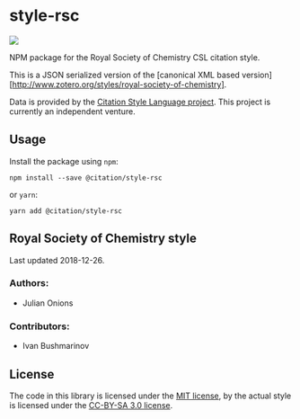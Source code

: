 # style-rsc

[![](https://badgen.net/npm/v/@citation/style-rsc)](https://npmjs.org/package/@citation/style-rsc)

NPM package for the Royal Society of Chemistry CSL citation style.

This is a JSON serialized version of the [canonical XML based version][http://www.zotero.org/styles/royal-society-of-chemistry].

Data is provided by the [Citation Style Language project](https://citationstyles.org).
This project is currently an independent venture.

## Usage
Install the package using `npm`:

```shell
npm install --save @citation/style-rsc
```

or `yarn`:

```shell
yarn add @citation/style-rsc
```

## Royal Society of Chemistry style
Last updated 2018-12-26.

### Authors: 
- Julian Onions

### Contributors: 
- Ivan Bushmarinov

## License
The code in this library is licensed under the [MIT license][mit], by the actual style is licensed under the [CC-BY-SA 3.0 license][cc-by-sa-3.0].

[mit]: https://opensource.org/licenses/MIT
[cc-by-sa-3.0]: https://creativecommons.org/licenses/by-sa/3.0/
